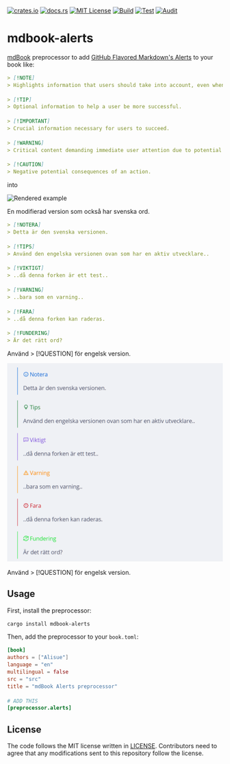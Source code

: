 [![crates.io](https://img.shields.io/crates/v/mdbook-alerts.svg)](https://crates.io/crates/mdbook-alerts)
[![docs.rs](https://docs.rs/mdbook-alerts/badge.svg)](https://docs.rs/mdbook-alerts)
[![MIT License](https://img.shields.io/badge/license-MIT-blue.svg)](./LICENSE)
[![Build](https://github.com/lambdalisue/rs-mdbook-alerts/actions/workflows/build.yml/badge.svg)](https://github.com/lambdalisue/rs-mdbook-alerts/actions/workflows/build.yml)
[![Test](https://github.com/lambdalisue/rs-mdbook-alerts/actions/workflows/test.yml/badge.svg)](https://github.com/lambdalisue/rs-mdbook-alerts/actions/workflows/test.yml)
[![Audit](https://github.com/lambdalisue/rs-mdbook-alerts/actions/workflows/audit.yml/badge.svg)](https://github.com/lambdalisue/rs-mdbook-alerts/actions/workflows/audit.yml)

# mdbook-alerts

[mdBook] preprocessor to add [GitHub Flavored Markdown's Alerts](https://docs.github.com/en/get-started/writing-on-github/getting-started-with-writing-and-formatting-on-github/basic-writing-and-formatting-syntax#alerts) to your book like:

```markdown
> [!NOTE]  
> Highlights information that users should take into account, even when skimming.

> [!TIP]
> Optional information to help a user be more successful.

> [!IMPORTANT]  
> Crucial information necessary for users to succeed.

> [!WARNING]  
> Critical content demanding immediate user attention due to potential risks.

> [!CAUTION]
> Negative potential consequences of an action.
```

into

![Rendered example](https://github.com/lambdalisue/rs-mdbook-alerts/blob/main/example/example.png?raw=true)

[mdBook]: https://github.com/rust-lang/mdBook

En modifierad version som också har svenska ord.

```markdown
> [!NOTERA]  
> Detta är den svenska versionen.  

> [!TIPS]
> Använd den engelska versionen ovan som har en aktiv utvecklare..

> [!VIKTIGT]  
> ..då denna forken är ett test..

> [!VARNING]  
> ..bara som en varning..

> [!FARA]
> ..då denna forken kan raderas.  

> [!FUNDERING]
> Är det rätt ord?  
```

Använd > [!QUESTION] för engelsk version.

![Swedish edition](https://github.com/horbjorn/rs-mdbook-alerts/blob/main/example/screenshot.png)

Använd > [!QUESTION] för engelsk version.

## Usage

First, install the preprocessor:

```bash
cargo install mdbook-alerts
```

Then, add the preprocessor to your `book.toml`:

```toml
[book]
authors = ["Alisue"]
language = "en"
multilingual = false
src = "src"
title = "mdBook Alerts preprocessor"

# ADD THIS
[preprocessor.alerts]
```

## License

The code follows the MIT license written in [LICENSE](./LICENSE). Contributors
need to agree that any modifications sent to this repository follow the license.
